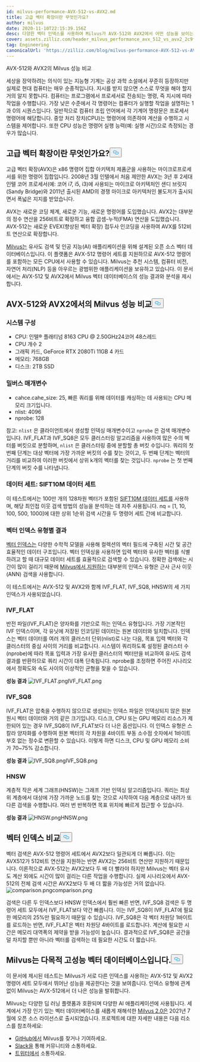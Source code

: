 ```yaml
---
id: milvus-performance-AVX-512-vs-AVX2.md
title: 고급 벡터 확장이란 무엇인가요?
author: milvus
date: 2020-11-10T22:15:39.156Z
desc: 다양한 벡터 인덱스를 사용하여 Milvus가 AVX-512와 AVX2에서 어떤 성능을 보이는지 알아보세요.
cover: assets.zilliz.com/header_milvus_performance_avx_512_vs_avx2_2c9f14ef96.png
tag: Engineering
canonicalUrl: 'https://zilliz.com/blog/milvus-performance-AVX-512-vs-AVX2'
---
```

<custom-h1>AVX-512와 AVX2의 Milvus 성능 비교</custom-h1><p>세상을 장악하려는 의식이 있는 지능형 기계는 공상 과학 소설에서 꾸준히 등장하지만 실제로 현대 컴퓨터는 매우 순종적입니다. 지시를 받지 않으면 스스로 무엇을 해야 할지 거의 알지 못합니다. 컴퓨터는 프로그램에서 프로세서로 전송되는 명령, 즉 지시에 따라 작업을 수행합니다. 가장 낮은 수준에서 각 명령어는 컴퓨터가 실행할 작업을 설명하는 1과 0의 시퀀스입니다. 일반적으로 컴퓨터 조립 언어에서 각 기계어 명령문은 프로세서 명령어에 해당합니다. 중앙 처리 장치(CPU)는 명령어에 의존하여 계산을 수행하고 시스템을 제어합니다. 또한 CPU 성능은 명령어 실행 능력(예: 실행 시간)으로 측정되는 경우가 많습니다.</p>
<h2 id="What-are-Advanced-Vector-Extensions" class="common-anchor-header">고급 벡터 확장이란 무엇인가요?<button data-href="#What-are-Advanced-Vector-Extensions" class="anchor-icon" translate="no">
      <svg translate="no"
        aria-hidden="true"
        focusable="false"
        height="20"
        version="1.1"
        viewBox="0 0 16 16"
        width="16"
      >
        <path
          fill="#0092E4"
          fill-rule="evenodd"
          d="M4 9h1v1H4c-1.5 0-3-1.69-3-3.5S2.55 3 4 3h4c1.45 0 3 1.69 3 3.5 0 1.41-.91 2.72-2 3.25V8.59c.58-.45 1-1.27 1-2.09C10 5.22 8.98 4 8 4H4c-.98 0-2 1.22-2 2.5S3 9 4 9zm9-3h-1v1h1c1 0 2 1.22 2 2.5S13.98 12 13 12H9c-.98 0-2-1.22-2-2.5 0-.83.42-1.64 1-2.09V6.25c-1.09.53-2 1.84-2 3.25C6 11.31 7.55 13 9 13h4c1.45 0 3-1.69 3-3.5S14.5 6 13 6z"
        ></path>
      </svg>
    </button></h2><p>고급 벡터 확장(AVX)은 x86 명령어 집합 아키텍처 제품군을 사용하는 마이크로프로세서를 위한 명령어 집합입니다. 2008년 3월 인텔에서 처음 제안한 AVX는 3년 후 2세대 인텔 코어 프로세서(예: 코어 i7, i5, i3)에 사용되는 마이크로 아키텍처인 샌디 브릿지(Sandy Bridge)와 2011년 출시된 AMD의 경쟁 마이크로 아키텍처인 불도저가 출시되면서 폭넓은 지지를 받았습니다.</p>
<p>AVX는 새로운 코딩 체계, 새로운 기능, 새로운 명령어를 도입했습니다. AVX2는 대부분의 정수 연산을 256비트로 확장하고 융합 곱셈-누적(FMA) 연산을 도입했습니다. AVX-512는 새로운 EVEX(향상된 벡터 확장) 접두사 인코딩을 사용하여 AVX를 512비트 연산으로 확장합니다.</p>
<p><a href="https://milvus.io/docs">Milvus는</a> 유사도 검색 및 인공 지능(AI) 애플리케이션을 위해 설계된 오픈 소스 벡터 데이터베이스입니다. 이 플랫폼은 AVX-512 명령어 세트를 지원하므로 AVX-512 명령어를 포함하는 모든 CPU에서 사용할 수 있습니다. Milvus는 추천 시스템, 컴퓨터 비전, 자연어 처리(NLP) 등을 아우르는 광범위한 애플리케이션을 보유하고 있습니다. 이 문서에서는 AVX-512 및 AVX2에서 Milvus 벡터 데이터베이스의 성능 결과와 분석을 제시합니다.</p>
<h2 id="Milvus-performance-on-AVX-512-vs-AVX2" class="common-anchor-header">AVX-512와 AVX2에서의 Milvus 성능 비교<button data-href="#Milvus-performance-on-AVX-512-vs-AVX2" class="anchor-icon" translate="no">
      <svg translate="no"
        aria-hidden="true"
        focusable="false"
        height="20"
        version="1.1"
        viewBox="0 0 16 16"
        width="16"
      >
        <path
          fill="#0092E4"
          fill-rule="evenodd"
          d="M4 9h1v1H4c-1.5 0-3-1.69-3-3.5S2.55 3 4 3h4c1.45 0 3 1.69 3 3.5 0 1.41-.91 2.72-2 3.25V8.59c.58-.45 1-1.27 1-2.09C10 5.22 8.98 4 8 4H4c-.98 0-2 1.22-2 2.5S3 9 4 9zm9-3h-1v1h1c1 0 2 1.22 2 2.5S13.98 12 13 12H9c-.98 0-2-1.22-2-2.5 0-.83.42-1.64 1-2.09V6.25c-1.09.53-2 1.84-2 3.25C6 11.31 7.55 13 9 13h4c1.45 0 3-1.69 3-3.5S14.5 6 13 6z"
        ></path>
      </svg>
    </button></h2><h3 id="System-configuration" class="common-anchor-header">시스템 구성</h3><ul>
<li>CPU: 인텔® 플래티넘 8163 CPU @ 2.50GHz24코어 48스레드</li>
<li>CPU 개수 2</li>
<li>그래픽 카드, GeForce RTX 2080Ti 11GB 4 카드</li>
<li>메모리: 768GB</li>
<li>디스크: 2TB SSD</li>
</ul>
<h3 id="Milvus-parameters" class="common-anchor-header">밀버스 매개변수</h3><ul>
<li>cahce.cahe_size: 25, 빠른 쿼리를 위해 데이터를 캐싱하는 데 사용되는 CPU 메모리 크기입니다.</li>
<li>nlist: 4096</li>
<li>nprobe: 128</li>
</ul>
<p>참고: <code translate="no">nlist</code> 은 클라이언트에서 생성할 인덱싱 매개변수이고 <code translate="no">nprobe</code> 은 검색 매개변수입니다. IVF_FLAT과 IVF_SQ8은 모두 클러스터링 알고리즘을 사용하여 많은 수의 벡터를 버킷으로 분할하며, <code translate="no">nlist</code> 은 클러스터링 중에 분할할 총 버킷 수입니다. 쿼리의 첫 번째 단계는 대상 벡터에 가장 가까운 버킷의 수를 찾는 것이고, 두 번째 단계는 벡터의 거리를 비교하여 이러한 버킷에서 상위 k개의 벡터를 찾는 것입니다. <code translate="no">nprobe</code> 는 첫 번째 단계의 버킷 수를 나타냅니다.</p>
<h3 id="Dataset-SIFT10M-dataset" class="common-anchor-header">데이터 세트: SIFT10M 데이터 세트</h3><p>이 테스트에서는 100만 개의 128차원 벡터가 포함된 <a href="https://archive.ics.uci.edu/ml/datasets/SIFT10M">SIFT10M 데이터 세트를</a> 사용하며, 해당 최인접 이웃 검색 방법의 성능을 분석하는 데 자주 사용됩니다. nq = [1, 10, 100, 500, 1000]에 대한 상위 1순위 검색 시간을 두 명령어 세트 간에 비교합니다.</p>
<h3 id="Results-by-vector-index-type" class="common-anchor-header">벡터 인덱스 유형별 결과</h3><p><a href="https://zilliz.com/blog/Accelerating-Similarity-Search-on-Really-Big-Data-with-Vector-Indexing">벡터 인덱스는</a> 다양한 수학적 모델을 사용해 컬렉션의 벡터 필드에 구축된 시간 및 공간 효율적인 데이터 구조입니다. 벡터 인덱싱을 사용하면 입력 벡터와 유사한 벡터를 식별하려고 할 때 대규모 데이터 세트를 효율적으로 검색할 수 있습니다. 정확한 검색에는 시간이 많이 걸리기 때문에 <a href="https://milvus.io/docs/v2.0.x/index.md#CPU">Milvus에서 지원하는</a> 대부분의 인덱스 유형은 근사 근사 이웃(ANN) 검색을 사용합니다.</p>
<p>이 테스트에서는 AVX-512 및 AVX2와 함께 IVF_FLAT, IVF_SQ8, HNSW의 세 가지 인덱스가 사용되었습니다.</p>
<h3 id="IVFFLAT" class="common-anchor-header">IVF_FLAT</h3><p>반전 파일(IVF_FLAT)은 양자화를 기반으로 하는 인덱스 유형입니다. 가장 기본적인 IVF 인덱스이며, 각 유닛에 저장된 인코딩된 데이터는 원본 데이터와 일치합니다. 인덱스는 벡터 데이터를 여러 개의 클러스터 단위(nlist)로 나눈 다음, 목표 입력 벡터와 각 클러스터의 중심 사이의 거리를 비교합니다. 시스템이 쿼리하도록 설정된 클러스터 수(nprobe)에 따라 목표 입력과 가장 유사한 클러스터의 벡터만을 비교하여 유사도 검색 결과를 반환하므로 쿼리 시간이 대폭 단축됩니다. nprobe를 조정하면 주어진 시나리오에서 정확도와 속도 사이의 이상적인 균형을 찾을 수 있습니다.</p>
<p><strong>성능 결과</strong> <span class="img-wrapper"> <img translate="no" src="https://assets.zilliz.com/IVF_FLAT_3688377fc8.png" alt="IVF_FLAT.png" class="doc-image" id="ivf_flat.png" /><span>IVF_FLAT.png</span> </span></p>
<h3 id="IVFSQ8" class="common-anchor-header">IVF_SQ8</h3><p>IVF_FLAT은 압축을 수행하지 않으므로 생성되는 인덱스 파일은 인덱싱되지 않은 원본 원시 벡터 데이터와 거의 같은 크기입니다. 디스크, CPU 또는 GPU 메모리 리소스가 제한되어 있는 경우 IVF_SQ8이 IVF_FLAT보다 더 나은 옵션입니다. 이 인덱스 유형은 스칼라 양자화를 수행하여 원본 벡터의 각 차원을 4바이트 부동 소수점 숫자에서 1바이트 부호 없는 정수로 변환할 수 있습니다. 이렇게 하면 디스크, CPU 및 GPU 메모리 소비가 70~75% 감소합니다.</p>
<p><strong>성능 결과</strong> <span class="img-wrapper"> <img translate="no" src="https://assets.zilliz.com/IVF_SQ_8_bed28307f7.png" alt="IVF_SQ8.png" class="doc-image" id="ivf_sq8.png" /><span>IVF_SQ8.png</span> </span></p>
<h3 id="HNSW" class="common-anchor-header">HNSW</h3><p>계층적 작은 세계 그래프(HNSW)는 그래프 기반 인덱싱 알고리즘입니다. 쿼리는 최상위 계층에서 대상에 가장 가까운 노드를 찾는 것으로 시작하여 다음 계층으로 내려가 또 다른 검색을 수행합니다. 여러 번 반복하면 목표 위치에 빠르게 접근할 수 있습니다.</p>
<p><strong>성능 결과</strong> <span class="img-wrapper"> <img translate="no" src="https://assets.zilliz.com/HNSW_52aba39214.png" alt="HNSW.png" class="doc-image" id="hnsw.png" /><span>HNSW.png</span> </span></p>
<h2 id="Comparing-vector-indexes" class="common-anchor-header">벡터 인덱스 비교<button data-href="#Comparing-vector-indexes" class="anchor-icon" translate="no">
      <svg translate="no"
        aria-hidden="true"
        focusable="false"
        height="20"
        version="1.1"
        viewBox="0 0 16 16"
        width="16"
      >
        <path
          fill="#0092E4"
          fill-rule="evenodd"
          d="M4 9h1v1H4c-1.5 0-3-1.69-3-3.5S2.55 3 4 3h4c1.45 0 3 1.69 3 3.5 0 1.41-.91 2.72-2 3.25V8.59c.58-.45 1-1.27 1-2.09C10 5.22 8.98 4 8 4H4c-.98 0-2 1.22-2 2.5S3 9 4 9zm9-3h-1v1h1c1 0 2 1.22 2 2.5S13.98 12 13 12H9c-.98 0-2-1.22-2-2.5 0-.83.42-1.64 1-2.09V6.25c-1.09.53-2 1.84-2 3.25C6 11.31 7.55 13 9 13h4c1.45 0 3-1.69 3-3.5S14.5 6 13 6z"
        ></path>
      </svg>
    </button></h2><p>벡터 검색은 AVX-512 명령어 세트에서 AVX2보다 일관되게 더 빠릅니다. 이는 AVX512가 512비트 연산을 지원하는 반면 AVX2는 256비트 연산만 지원하기 때문입니다. 이론적으로 AVX-512는 AVX2보다 두 배 더 빨라야 하지만 Milvus는 벡터 유사도 계산 외에도 시간이 많이 걸리는 다른 작업을 수행합니다. 실제 시나리오에서 AVX-512의 전체 검색 시간은 AVX2보다 두 배 더 짧을 가능성은 거의 없습니다. <span class="img-wrapper"> <img translate="no" src="https://assets.zilliz.com/comparison_a64b92f1dd.png" alt="comparison.png" class="doc-image" id="comparison.png" /><span>comparison.png</span> </span></p>
<p>검색은 다른 두 인덱스보다 HNSW 인덱스에서 훨씬 빠른 반면, IVF_SQ8 검색은 두 명령어 세트 모두에서 IVF_FLAT보다 약간 빠릅니다. 이는 IVF_SQ8이 IVF_FLAT에 필요한 메모리의 25%만 필요하기 때문일 수 있습니다. IVF_SQ8은 각 벡터 차원당 1바이트를 로드하는 반면, IVF_FLAT은 벡터 차원당 4바이트를 로드합니다. 계산에 필요한 시간은 메모리 대역폭의 제약을 받을 가능성이 높습니다. 결과적으로 IVF_SQ8은 공간을 덜 차지할 뿐만 아니라 벡터를 검색하는 데 필요한 시간도 더 짧습니다.</p>
<h2 id="Milvus-is-a-versatile-high-performance-vector-database" class="common-anchor-header">Milvus는 다목적 고성능 벡터 데이터베이스입니다.<button data-href="#Milvus-is-a-versatile-high-performance-vector-database" class="anchor-icon" translate="no">
      <svg translate="no"
        aria-hidden="true"
        focusable="false"
        height="20"
        version="1.1"
        viewBox="0 0 16 16"
        width="16"
      >
        <path
          fill="#0092E4"
          fill-rule="evenodd"
          d="M4 9h1v1H4c-1.5 0-3-1.69-3-3.5S2.55 3 4 3h4c1.45 0 3 1.69 3 3.5 0 1.41-.91 2.72-2 3.25V8.59c.58-.45 1-1.27 1-2.09C10 5.22 8.98 4 8 4H4c-.98 0-2 1.22-2 2.5S3 9 4 9zm9-3h-1v1h1c1 0 2 1.22 2 2.5S13.98 12 13 12H9c-.98 0-2-1.22-2-2.5 0-.83.42-1.64 1-2.09V6.25c-1.09.53-2 1.84-2 3.25C6 11.31 7.55 13 9 13h4c1.45 0 3-1.69 3-3.5S14.5 6 13 6z"
        ></path>
      </svg>
    </button></h2><p>이 문서에 제시된 테스트는 Milvus가 서로 다른 인덱스를 사용하는 AVX-512 및 AVX2 명령어 세트 모두에서 뛰어난 성능을 제공한다는 것을 보여줍니다. 인덱스 유형에 관계없이 Milvus는 AVX-512에서 더 나은 성능을 발휘합니다.</p>
<p>Milvus는 다양한 딥 러닝 플랫폼과 호환되며 다양한 AI 애플리케이션에 사용됩니다. 세계에서 가장 인기 있는 벡터 데이터베이스를 새롭게 재해석한 <a href="https://zilliz.com/news/lfaidata-launches-milvus-2.0-an-advanced-cloud-native-vector-database-built-for-ai">Milvus 2.0은</a> 2021년 7월에 오픈 소스 라이선스로 출시되었습니다. 프로젝트에 대한 자세한 내용은 다음 리소스를 참조하세요:</p>
<ul>
<li><a href="https://github.com/milvus-io/milvus/">GitHub에서</a> Milvus를 찾거나 기여하세요.</li>
<li><a href="https://join.slack.com/t/milvusio/shared_invite/zt-e0u4qu3k-bI2GDNys3ZqX1YCJ9OM~GQ">Slack을</a> 통해 커뮤니티와 소통하세요.</li>
<li><a href="https://twitter.com/milvusio">트위터에서</a> 소통하세요.</li>
</ul>
